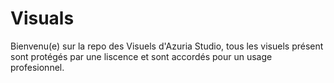 # Visuals

Bienvenu(e) sur la repo des Visuels d'Azuria Studio, tous les visuels présent sont protégés par une liscence et sont accordés pour un usage profesionnel.
